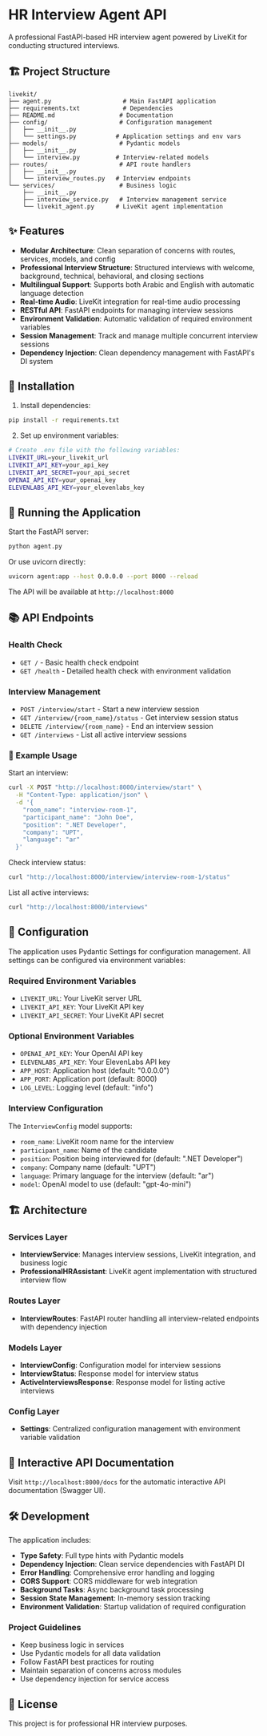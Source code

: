 # HR Interview Agent API

A professional FastAPI-based HR interview agent powered by LiveKit for conducting structured interviews.

## 🏗️ Project Structure

```
livekit/
├── agent.py                    # Main FastAPI application
├── requirements.txt            # Dependencies
├── README.md                  # Documentation
├── config/                    # Configuration management
│   ├── __init__.py
│   └── settings.py           # Application settings and env vars
├── models/                    # Pydantic models
│   ├── __init__.py
│   └── interview.py          # Interview-related models
├── routes/                    # API route handlers
│   ├── __init__.py
│   └── interview_routes.py   # Interview endpoints
└── services/                  # Business logic
    ├── __init__.py
    ├── interview_service.py   # Interview management service
    └── livekit_agent.py      # LiveKit agent implementation
```

## ✨ Features

- **Modular Architecture**: Clean separation of concerns with routes, services, models, and config
- **Professional Interview Structure**: Structured interviews with welcome, background, technical, behavioral, and closing sections
- **Multilingual Support**: Supports both Arabic and English with automatic language detection
- **Real-time Audio**: LiveKit integration for real-time audio processing
- **RESTful API**: FastAPI endpoints for managing interview sessions
- **Environment Validation**: Automatic validation of required environment variables
- **Session Management**: Track and manage multiple concurrent interview sessions
- **Dependency Injection**: Clean dependency management with FastAPI's DI system

## 🚀 Installation

1. Install dependencies:
```bash
pip install -r requirements.txt
```

2. Set up environment variables:
```bash
# Create .env file with the following variables:
LIVEKIT_URL=your_livekit_url
LIVEKIT_API_KEY=your_api_key
LIVEKIT_API_SECRET=your_api_secret
OPENAI_API_KEY=your_openai_key
ELEVENLABS_API_KEY=your_elevenlabs_key
```

## 🏃 Running the Application

Start the FastAPI server:
```bash
python agent.py
```

Or use uvicorn directly:
```bash
uvicorn agent:app --host 0.0.0.0 --port 8000 --reload
```

The API will be available at `http://localhost:8000`

## 📚 API Endpoints

### Health Check
- `GET /` - Basic health check endpoint
- `GET /health` - Detailed health check with environment validation

### Interview Management
- `POST /interview/start` - Start a new interview session
- `GET /interview/{room_name}/status` - Get interview session status
- `DELETE /interview/{room_name}` - End an interview session
- `GET /interviews` - List all active interview sessions

### 📝 Example Usage

Start an interview:
```bash
curl -X POST "http://localhost:8000/interview/start" \
  -H "Content-Type: application/json" \
  -d '{
    "room_name": "interview-room-1",
    "participant_name": "John Doe",
    "position": ".NET Developer",
    "company": "UPT",
    "language": "ar"
  }'
```

Check interview status:
```bash
curl "http://localhost:8000/interview/interview-room-1/status"
```

List all active interviews:
```bash
curl "http://localhost:8000/interviews"
```

## 🔧 Configuration

The application uses Pydantic Settings for configuration management. All settings can be configured via environment variables:

### Required Environment Variables
- `LIVEKIT_URL`: Your LiveKit server URL
- `LIVEKIT_API_KEY`: Your LiveKit API key
- `LIVEKIT_API_SECRET`: Your LiveKit API secret

### Optional Environment Variables
- `OPENAI_API_KEY`: Your OpenAI API key
- `ELEVENLABS_API_KEY`: Your ElevenLabs API key
- `APP_HOST`: Application host (default: "0.0.0.0")
- `APP_PORT`: Application port (default: 8000)
- `LOG_LEVEL`: Logging level (default: "info")

### Interview Configuration
The `InterviewConfig` model supports:
- `room_name`: LiveKit room name for the interview
- `participant_name`: Name of the candidate
- `position`: Position being interviewed for (default: ".NET Developer")
- `company`: Company name (default: "UPT")
- `language`: Primary language for the interview (default: "ar")
- `model`: OpenAI model to use (default: "gpt-4o-mini")

## 🏗️ Architecture

### Services Layer
- **InterviewService**: Manages interview sessions, LiveKit integration, and business logic
- **ProfessionalHRAssistant**: LiveKit agent implementation with structured interview flow

### Routes Layer
- **InterviewRoutes**: FastAPI router handling all interview-related endpoints with dependency injection

### Models Layer
- **InterviewConfig**: Configuration model for interview sessions
- **InterviewStatus**: Response model for interview status
- **ActiveInterviewsResponse**: Response model for listing active interviews

### Config Layer
- **Settings**: Centralized configuration management with environment variable validation

## 📖 Interactive API Documentation

Visit `http://localhost:8000/docs` for the automatic interactive API documentation (Swagger UI).

## 🛠️ Development

The application includes:
- **Type Safety**: Full type hints with Pydantic models
- **Dependency Injection**: Clean service dependencies with FastAPI DI
- **Error Handling**: Comprehensive error handling and logging
- **CORS Support**: CORS middleware for web integration
- **Background Tasks**: Async background task processing
- **Session State Management**: In-memory session tracking
- **Environment Validation**: Startup validation of required configuration

### Project Guidelines
- Keep business logic in services
- Use Pydantic models for all data validation
- Follow FastAPI best practices for routing
- Maintain separation of concerns across modules
- Use dependency injection for service access

## 📄 License

This project is for professional HR interview purposes.